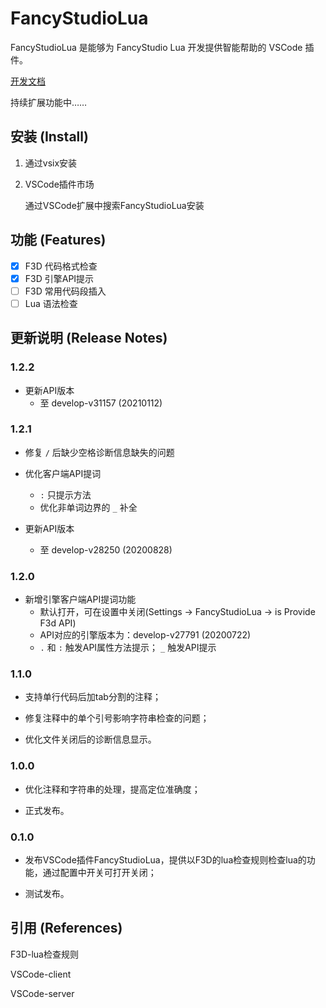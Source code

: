 # FancyStudioLua

FancyStudioLua 是能够为 FancyStudio Lua 开发提供智能帮助的 VSCode 插件。

[开发文档](DevelopDoc.md)

持续扩展功能中……

## 安装 (Install)

1. 通过vsix安装

2. VSCode插件市场

    通过VSCode扩展中搜索FancyStudioLua安装

## 功能 (Features)

- [x] F3D 代码格式检查
- [x] F3D 引擎API提示
- [ ] F3D 常用代码段插入
- [ ] Lua 语法检查

## 更新说明 (Release Notes)

### 1.2.2

- 更新API版本
    - 至 develop-v31157 (20210112)

### 1.2.1

- 修复 `/` 后缺少空格诊断信息缺失的问题

- 优化客户端API提词
    - `:` 只提示方法
    - 优化非单词边界的 `_` 补全

- 更新API版本
    - 至 develop-v28250 (20200828)

### 1.2.0

- 新增引擎客户端API提词功能
    - 默认打开，可在设置中关闭(Settings -> FancyStudioLua -> is Provide F3d API)
    - API对应的引擎版本为：develop-v27791 (20200722)
    - `.` 和 `:` 触发API属性方法提示； `_` 触发API提示

### 1.1.0

- 支持单行代码后加tab分割的注释；

- 修复注释中的单个引号影响字符串检查的问题；

- 优化文件关闭后的诊断信息显示。

### 1.0.0

- 优化注释和字符串的处理，提高定位准确度；

- 正式发布。

### 0.1.0

- 发布VSCode插件FancyStudioLua，提供以F3D的lua检查规则检查lua的功能，通过配置中开关可打开关闭；

- 测试发布。

## 引用 (References)

F3D-lua检查规则

VSCode-client

VSCode-server
